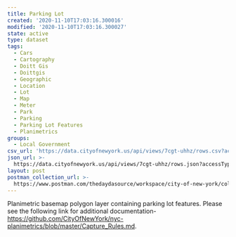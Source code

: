 ```yaml
---
title: Parking Lot
created: '2020-11-10T17:03:16.300016'
modified: '2020-11-10T17:03:16.300027'
state: active
type: dataset
tags:
  - Cars
  - Cartography
  - Doitt Gis
  - Doittgis
  - Geographic
  - Location
  - Lot
  - Map
  - Meter
  - Park
  - Parking
  - Parking Lot Features
  - Planimetrics
groups:
  - Local Government
csv_url: 'https://data.cityofnewyork.us/api/views/7cgt-uhhz/rows.csv?accessType=DOWNLOAD'
json_url: >-
  https://data.cityofnewyork.us/api/views/7cgt-uhhz/rows.json?accessType=DOWNLOAD
layout: post
postman_collection_url: >-
  https://www.postman.com/thedaydasource/workspace/city-of-new-york/collection/15909983-979af03d-1b6b-4bd0-9b9a-af6019ecff7a
---
```

Planimetric basemap polygon layer containing parking lot features. Please see the following link for additional documentation- https://github.com/CityOfNewYork/nyc-planimetrics/blob/master/Capture_Rules.md.

